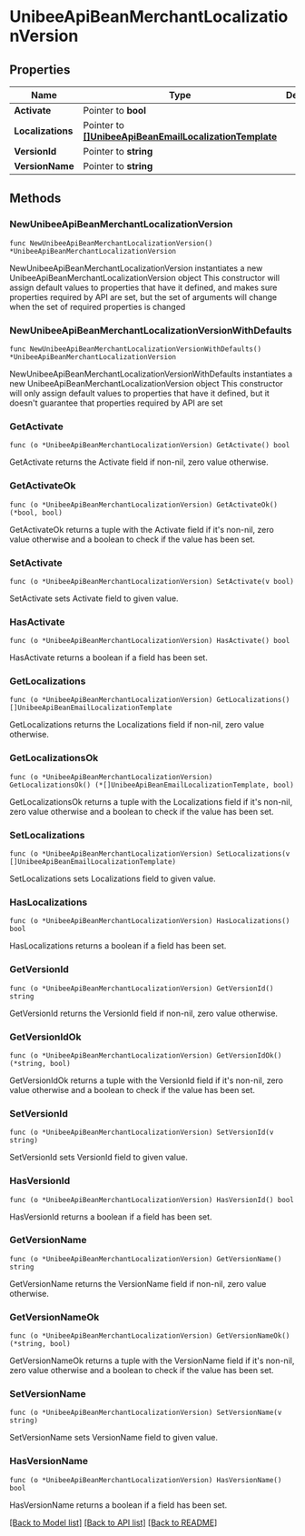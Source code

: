 # UnibeeApiBeanMerchantLocalizationVersion

## Properties

Name | Type | Description | Notes
------------ | ------------- | ------------- | -------------
**Activate** | Pointer to **bool** |  | [optional] 
**Localizations** | Pointer to [**[]UnibeeApiBeanEmailLocalizationTemplate**](UnibeeApiBeanEmailLocalizationTemplate.md) |  | [optional] 
**VersionId** | Pointer to **string** |  | [optional] 
**VersionName** | Pointer to **string** |  | [optional] 

## Methods

### NewUnibeeApiBeanMerchantLocalizationVersion

`func NewUnibeeApiBeanMerchantLocalizationVersion() *UnibeeApiBeanMerchantLocalizationVersion`

NewUnibeeApiBeanMerchantLocalizationVersion instantiates a new UnibeeApiBeanMerchantLocalizationVersion object
This constructor will assign default values to properties that have it defined,
and makes sure properties required by API are set, but the set of arguments
will change when the set of required properties is changed

### NewUnibeeApiBeanMerchantLocalizationVersionWithDefaults

`func NewUnibeeApiBeanMerchantLocalizationVersionWithDefaults() *UnibeeApiBeanMerchantLocalizationVersion`

NewUnibeeApiBeanMerchantLocalizationVersionWithDefaults instantiates a new UnibeeApiBeanMerchantLocalizationVersion object
This constructor will only assign default values to properties that have it defined,
but it doesn't guarantee that properties required by API are set

### GetActivate

`func (o *UnibeeApiBeanMerchantLocalizationVersion) GetActivate() bool`

GetActivate returns the Activate field if non-nil, zero value otherwise.

### GetActivateOk

`func (o *UnibeeApiBeanMerchantLocalizationVersion) GetActivateOk() (*bool, bool)`

GetActivateOk returns a tuple with the Activate field if it's non-nil, zero value otherwise
and a boolean to check if the value has been set.

### SetActivate

`func (o *UnibeeApiBeanMerchantLocalizationVersion) SetActivate(v bool)`

SetActivate sets Activate field to given value.

### HasActivate

`func (o *UnibeeApiBeanMerchantLocalizationVersion) HasActivate() bool`

HasActivate returns a boolean if a field has been set.

### GetLocalizations

`func (o *UnibeeApiBeanMerchantLocalizationVersion) GetLocalizations() []UnibeeApiBeanEmailLocalizationTemplate`

GetLocalizations returns the Localizations field if non-nil, zero value otherwise.

### GetLocalizationsOk

`func (o *UnibeeApiBeanMerchantLocalizationVersion) GetLocalizationsOk() (*[]UnibeeApiBeanEmailLocalizationTemplate, bool)`

GetLocalizationsOk returns a tuple with the Localizations field if it's non-nil, zero value otherwise
and a boolean to check if the value has been set.

### SetLocalizations

`func (o *UnibeeApiBeanMerchantLocalizationVersion) SetLocalizations(v []UnibeeApiBeanEmailLocalizationTemplate)`

SetLocalizations sets Localizations field to given value.

### HasLocalizations

`func (o *UnibeeApiBeanMerchantLocalizationVersion) HasLocalizations() bool`

HasLocalizations returns a boolean if a field has been set.

### GetVersionId

`func (o *UnibeeApiBeanMerchantLocalizationVersion) GetVersionId() string`

GetVersionId returns the VersionId field if non-nil, zero value otherwise.

### GetVersionIdOk

`func (o *UnibeeApiBeanMerchantLocalizationVersion) GetVersionIdOk() (*string, bool)`

GetVersionIdOk returns a tuple with the VersionId field if it's non-nil, zero value otherwise
and a boolean to check if the value has been set.

### SetVersionId

`func (o *UnibeeApiBeanMerchantLocalizationVersion) SetVersionId(v string)`

SetVersionId sets VersionId field to given value.

### HasVersionId

`func (o *UnibeeApiBeanMerchantLocalizationVersion) HasVersionId() bool`

HasVersionId returns a boolean if a field has been set.

### GetVersionName

`func (o *UnibeeApiBeanMerchantLocalizationVersion) GetVersionName() string`

GetVersionName returns the VersionName field if non-nil, zero value otherwise.

### GetVersionNameOk

`func (o *UnibeeApiBeanMerchantLocalizationVersion) GetVersionNameOk() (*string, bool)`

GetVersionNameOk returns a tuple with the VersionName field if it's non-nil, zero value otherwise
and a boolean to check if the value has been set.

### SetVersionName

`func (o *UnibeeApiBeanMerchantLocalizationVersion) SetVersionName(v string)`

SetVersionName sets VersionName field to given value.

### HasVersionName

`func (o *UnibeeApiBeanMerchantLocalizationVersion) HasVersionName() bool`

HasVersionName returns a boolean if a field has been set.


[[Back to Model list]](../README.md#documentation-for-models) [[Back to API list]](../README.md#documentation-for-api-endpoints) [[Back to README]](../README.md)


